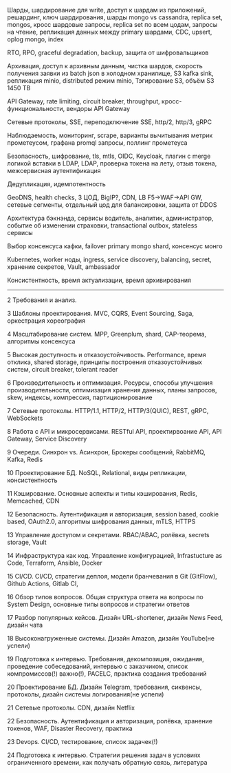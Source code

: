 
Шарды, шардирование для write, доступ к шардам из приложений, решардинг, ключ шардирования, шарды mongo vs cassandra, replica set, mongos, кросс шардовые запросы, replica set по всем цодам, запросы на чтение, репликация данных между primary шардами, CDC, upsert, oplog mongo, index

RTO, RPO, graceful degradation, backup, защита от шифровальщиков

Архивация, доступ к архивным данным, чистка шардов, скорость получения заявки из batch json в холодном хранилище, S3 kafka sink, репликация minio, distributed режим minio, Тэгирование S3, объём S3 1450 TB

API Gateway, rate limiting, circuit breaker, throughput, кросс-функциональности, вендоры API Gateway

Сетевые протоколы, SSE, переподключение SSE, http/2, http/3, gRPC

Наблюдаемость, мониторинг, scrape, варианты вычитывания метрик прометеусом, графана promql запросы, поллинг прометеуса

Безопасность, шифрование, tls, mtls, OIDC, Keycloak, плагин с merge логикой вставки в LDAP, LDAP, проверка токена на лету, отзыв токена, межсервисная аутентификация

Дедупликация, идемпотентность

GeoDNS, health checks, 3 ЦОД, BigIP?, CDN, LB F5->WAF->API GW, сетевые сегменты, отдельный цод для балансировки, защита от DDOS

Архитектура бэкнэнда, сервисы водитель, аналитик, администратор, событие об изменении страховки, transactional outbox, stateless сервисы

Выбор консенсуса кафки, failover primary mongo shard, консенсус монго

Kubernetes, worker ноды, ingress, service discovery, balancing, secret, хранение секретов, Vault, ambassador

Консистентность, время актуализации, время архивирования




---
2 Требования и анализ.

3 Шаблоны проектирования. MVC, CQRS, Event Sourcing, Saga, оркестрация хореография

4 Масштабирование систем. MPP, Greenplum, shard, CAP-теорема, алгоритмы консенсуса

5 Высокая доступность и отказоустойчивость. Performance, время отклика, shared storage, принципы построения отказоустойчивых систем, circuit breaker, tolerant reader

6 Производительность и оптимизация. Ресурсы, способы улучшения производительности, оптимизация хранения данных, планы запросов, skew, индексы, компрессия, партиционирование

7 Сетевые протоколы. HTTP/1.1, HTTP/2, HTTP/3(QUIC), REST, gRPC, WebSockets

8 Работа с API и микросервисами. RESTful API, проектирвоание API, API Gateway, Service Discovery

9 Очереди. Синхрон vs. Асинхрон, Брокеры сообщений, RabbitMQ, Kafka, Redis

10 Проектирование БД. NoSQL, Relational, виды репликации, консистентность

11 Кэширование. Основные аспекты и типы кэширования, Redis, Memcached, CDN

12 Безопасность. Аутентификация и авторизация, session based, cookie based, OAuth2.0, алгоритмы шифрования данных, mTLS, HTTPS

13 Управление доступом и секретами. RBAC/ABAC, ролёвка, secrets storage, Vault

14 Инфраструктура как код. Управление конфигурацией, Infrastucture as Code, Terraform, Ansible, Docker

15 CI/CD. CI/CD, стратегии деплоя, модели бранчевания в Git (GitFlow), Github Actions, Gitlab CI, 

16 Обзор типов вопросов. Общая структура ответа на вопросы по System Design, основные типы вопросов и стратегии ответов

17 Разбор популярных кейсов. Дизайн URL-shortener, дизайн News Feed, дизайн чата

18 Высоконагруженные системы. Дизайн Amazon, дизайн YouTube(не успели)

19 Подготовка к интервью. Требования, декомпозиция, ожидания, проведение собеседований, интервью с заказчиком, список компромиссов(!) важно(!), PACELC, практика создания требований

20 Проектирование БД. Дизайн Telegram, требования, сиквенсы, протоколы, дизайн системы логирования(не успели)

21 Сетевые протоколы. CDN, дизайн Netflix

22 Безопасность. Аутентификация и авторизация, ролёвка, хранение токенов, WAF, Disaster Recovery, практика

23 Devops. CI/CD, тестирование, список задачек(!)

24 Подготовка к интервью. Стратегии решения задач в условиях ограниченного времени, как получать обратную связь, литература

